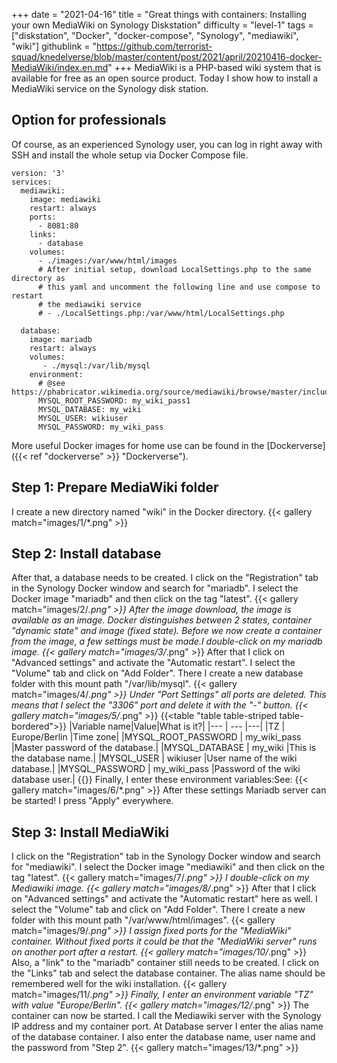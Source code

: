 +++
date = "2021-04-16"
title = "Great things with containers: Installing your own MediaWiki on Synology Diskstation"
difficulty = "level-1"
tags = ["diskstation", "Docker", "docker-compose", "Synology", "mediawiki", "wiki"]
githublink = "https://github.com/terrorist-squad/knedelverse/blob/master/content/post/2021/april/20210416-docker-MediaWiki/index.en.md"
+++
MediaWiki is a PHP-based wiki system that is available for free as an open source product. Today I show how to install a MediaWiki service on the Synology disk station.
## Option for professionals
Of course, as an experienced Synology user, you can log in right away with SSH and install the whole setup via Docker Compose file.
```
version: '3'
services:
  mediawiki:
    image: mediawiki
    restart: always
    ports:
      - 8081:80
    links:
      - database
    volumes:
      - ./images:/var/www/html/images
      # After initial setup, download LocalSettings.php to the same directory as
      # this yaml and uncomment the following line and use compose to restart
      # the mediawiki service
      # - ./LocalSettings.php:/var/www/html/LocalSettings.php

  database:
    image: mariadb
    restart: always
    volumes:
       - ./mysql:/var/lib/mysql
    environment:
      # @see https://phabricator.wikimedia.org/source/mediawiki/browse/master/includes/DefaultSettings.php
      MYSQL_ROOT_PASSWORD: my_wiki_pass1
      MYSQL_DATABASE: my_wiki
      MYSQL_USER: wikiuser
      MYSQL_PASSWORD: my_wiki_pass

```
More useful Docker images for home use can be found in the [Dockerverse]({{< ref "dockerverse" >}} "Dockerverse").
## Step 1: Prepare MediaWiki folder
I create a new directory named "wiki" in the Docker directory.
{{< gallery match="images/1/*.png" >}}

## Step 2: Install database
After that, a database needs to be created. I click on the "Registration" tab in the Synology Docker window and search for "mariadb". I select the Docker image "mariadb" and then click on the tag "latest".
{{< gallery match="images/2/*.png" >}}
After the image download, the image is available as an image. Docker distinguishes between 2 states, container "dynamic state" and image (fixed state). Before we now create a container from the image, a few settings must be made.I double-click on my mariadb image.
{{< gallery match="images/3/*.png" >}}
After that I click on "Advanced settings" and activate the "Automatic restart". I select the "Volume" tab and click on "Add Folder". There I create a new database folder with this mount path "/var/lib/mysql".
{{< gallery match="images/4/*.png" >}}
Under "Port Settings" all ports are deleted. This means that I select the "3306" port and delete it with the "-" button.
{{< gallery match="images/5/*.png" >}}
{{<table "table table-striped table-bordered">}}
|Variable name|Value|What is it?|
|--- | --- |---|
|TZ	| Europe/Berlin	|Time zone|
|MYSQL_ROOT_PASSWORD	| my_wiki_pass	|Master password of the database.|
|MYSQL_DATABASE |	my_wiki	|This is the database name.|
|MYSQL_USER	| wikiuser |User name of the wiki database.|
|MYSQL_PASSWORD	| my_wiki_pass |Password of the wiki database user.|
{{</table>}}
Finally, I enter these environment variables:See:
{{< gallery match="images/6/*.png" >}}
After these settings Mariadb server can be started! I press "Apply" everywhere.
## Step 3: Install MediaWiki
I click on the "Registration" tab in the Synology Docker window and search for "mediawiki". I select the Docker image "mediawiki" and then click on the tag "latest".
{{< gallery match="images/7/*.png" >}}
I double-click on my Mediawiki image.
{{< gallery match="images/8/*.png" >}}
After that I click on "Advanced settings" and activate the "Automatic restart" here as well. I select the "Volume" tab and click on "Add Folder". There I create a new folder with this mount path "/var/www/html/images".
{{< gallery match="images/9/*.png" >}}
I assign fixed ports for the "MediaWiki" container. Without fixed ports it could be that the "MediaWiki server" runs on another port after a restart.
{{< gallery match="images/10/*.png" >}}
Also, a "link" to the "mariadb" container still needs to be created. I click on the "Links" tab and select the database container. The alias name should be remembered well for the wiki installation.
{{< gallery match="images/11/*.png" >}}
Finally, I enter an environment variable "TZ" with value "Europe/Berlin".
{{< gallery match="images/12/*.png" >}}
The container can now be started. I call the Mediawiki server with the Synology IP address and my container port. At Database server I enter the alias name of the database container. I also enter the database name, user name and the password from "Step 2".
{{< gallery match="images/13/*.png" >}}
